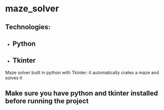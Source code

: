 # maze_solver

## Technologies:

- ## Python
- ## Tkinter


Maze solver built in python with Tkinter: it automatically crates a maze and solves it


## Make sure you have python and tkinter installed before running the project